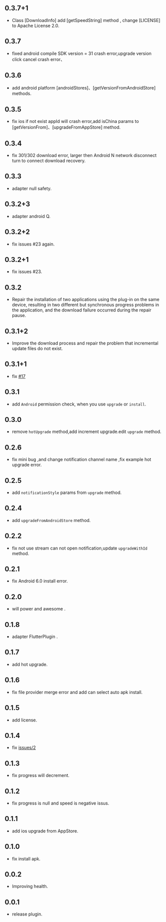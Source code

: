 ## 0.3.7+1
* Class [DownloadInfo] add [getSpeedString] method , change [LICENSE] to Apache License 2.0.
## 0.3.7
* fixed android compile SDK version = 31 crash error,upgrade version click cancel crash error、
## 0.3.6
* add android platform [androidStores]、[getVersionFromAndroidStore] methods.
## 0.3.5
* fix ios if not exist appId will crash error,add isChina params to [getVersionFrom]、[upgradeFromAppStore] method.
## 0.3.4
* fix 301/302 download error, larger then Android N network disconnect turn to connect download recovery.
## 0.3.3
* adapter null safety.
## 0.3.2+3
* adapter android Q.
## 0.3.2+2
* fix issues #23 again.
## 0.3.2+1
* fix issues #23.
## 0.3.2
* Repair the installation of two applications using the plug-in on the same device, resulting in two different but synchronous progress problems in the application, and the download failure occurred during the repair pause.
## 0.3.1+2
* Improve the download process and repair the problem that incremental update files do not exist.
## 0.3.1+1
* fix [#17](https://github.com/rhymelph/r_upgrade/issues/17)
## 0.3.1
* add `Android` permission check, when you use `upgrade` or `install`.
## 0.3.0
* remove `hotUpgrade` method,add increment upgrade.edit `upgrade` method.
## 0.2.6
* fix mini bug ,and change notification channel name ,fix example hot upgrade error.
## 0.2.5
* add `notificationStyle` params from `upgrade` method.
## 0.2.4
* add `upgradeFromAndroidStore` method.
## 0.2.2
* fix not use stream can not open notification,update `upgradeWithId` method.
## 0.2.1
* fix Android 6.0 install error.
## 0.2.0
* will power and awesome .
## 0.1.8
* adapter FlutterPlugin .
## 0.1.7
* add hot upgrade.
## 0.1.6
* fix file provider merge error and add can select auto apk install.
## 0.1.5
* add license.
## 0.1.4
* fix [issues/2](https://github.com/rhymelph/r_upgrade/issues/2#issue-524088878)
## 0.1.3
* fix progress will decrement.
## 0.1.2
* fix progress is null and speed is negative issus.
## 0.1.1
* add ios upgrade from AppStore.
## 0.1.0
* fix install apk.
## 0.0.2
* Improving health.
## 0.0.1
* release plugin.
